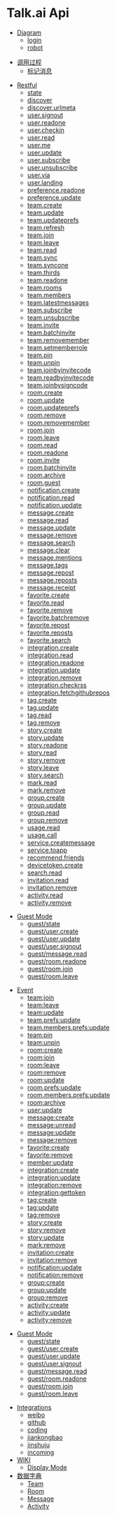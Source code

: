 # Talk.ai Api

<!-- diagram -->
* [Diagram](diagram/README.md)
  * [login](diagram/login.md)
  * [robot](diagram/robot.md)
<!-- flow -->
* [调用过程](flow/README.md)
  * [标记消息](flow/mark.md)
<!-- restful -->
* [Restful](restful/README.md)
  * [state](restful/state.md)
  * [discover](restful/discover.md)
  * [discover.urlmeta](restful/discover.urlmeta.md)
  <!-- user -->
  * [user.signout](restful/user.signout.md)
  * [user.readone](restful/user.readone.md)
  * [user.checkin](restful/user.checkin.md)
  * [user.read](restful/user.read.md)
  * [user.me](restful/user.me.md)
  * [user.update](restful/user.update.md)
  * [user.subscribe](restful/user.subscribe.md)
  * [user.unsubscribe](restful/user.unsubscribe.md)
  * [user.via](restful/user.via.md)
  * [user.landing](restful/user.landing.md)
  <!-- preference -->
  * [preference.readone](restful/preference.readone.md)
  * [preference.update](restful/preference.update.md)
  <!-- team -->
  * [team.create](restful/team.create.md)
  * [team.update](restful/team.update.md)
  * [team.updateprefs](restful/team.updateprefs.md)
  * [team.refresh](restful/team.refresh.md)
  * [team.join](restful/team.join.md)
  * [team.leave](restful/team.leave.md)
  * [team.read](restful/team.read.md)
  * [team.sync](restful/team.sync.md)
  * [team.syncone](restful/team.syncone.md)
  * [team.thirds](restful/team.thirds.md)
  * [team.readone](restful/team.readone.md)
  * [team.rooms](restful/team.rooms.md)
  * [team.members](restful/team.members.md)
  * [team.latestmessages](restful/team.latestmessages.md)
  * [team.subscribe](restful/team.subscribe.md)
  * [team.unsubscribe](restful/team.unsubscribe.md)
  * [team.invite](restful/team.invite.md)
  * [team.batchinvite](restful/team.batchinvite.md)
  * [team.removemember](restful/team.removemember.md)
  * [team.setmemberrole](restful/team.setmemberrole.md)
  * [team.pin](restful/team.pin.md)
  * [team.unpin](restful/team.unpin.md)
  * [team.joinbyinvitecode](restful/team.joinbyinvitecode.md)
  * [team.readbyinvitecode](restful/team.readbyinvitecode.md)
  * [team.joinbysigncode](restful/team.joinbysigncode.md)
  <!-- room -->
  * [room.create](restful/room.create.md)
  * [room.update](restful/room.update.md)
  * [room.updateprefs](restful/room.updateprefs.md)
  * [room.remove](restful/room.remove.md)
  * [room.removemember](restful/room.removemember.md)
  * [room.join](restful/room.join.md)
  * [room.leave](restful/room.leave.md)
  * [room.read](restful/room.read.md)
  * [room.readone](restful/room.readone.md)
  * [room.invite](restful/room.invite.md)
  * [room.batchinvite](restful/room.batchinvite.md)
  * [room.archive](restful/room.archive.md)
  * [room.guest](restful/room.guest.md)
  <!-- notification -->
  * [notification.create](restful/notification.create.md)
  * [notification.read](restful/notification.read.md)
  * [notification.update](restful/notification.update.md)
  <!-- message -->
  * [message.create](restful/message.create.md)
  * [message.read](restful/message.read.md)
  * [message.update](restful/message.update.md)
  * [message.remove](restful/message.remove.md)
  * [message.search](restful/message.search.md)
  * [message.clear](restful/message.clear.md)
  * [message.mentions](restful/message.mentions.md)
  * [message.tags](restful/message.tags.md)
  * [message.repost](restful/message.repost.md)
  * [message.reposts](restful/message.reposts.md)
  * [message.receipt](restful/message.receipt.md)
  <!-- favorite -->
  * [favorite.create](restful/favorite.create.md)
  * [favorite.read](restful/favorite.read.md)
  * [favorite.remove](restful/favorite.remove.md)
  * [favorite.batchremove](restful/favorite.batchremove.md)
  * [favorite.repost](restful/favorite.repost.md)
  * [favorite.reposts](restful/favorite.reposts.md)
  * [favorite.search](restful/favorite.search.md)
  <!-- integration -->
  * [integration.create](restful/integration.create.md)
  * [integration.read](restful/integration.read.md)
  * [integration.readone](restful/integration.readone.md)
  * [integration.update](restful/integration.update.md)
  * [integration.remove](restful/integration.remove.md)
  * [integration.checkrss](restful/integration.checkrss.md)
  * [integration.fetchgithubrepos](restful/integration.fetchgithubrepos.md)
  <!-- tag -->
  * [tag.create](restful/tag.create.md)
  * [tag.update](restful/tag.update.md)
  * [tag.read](restful/tag.read.md)
  * [tag.remove](restful/tag.remove.md)
  <!-- story -->
  * [story.create](restful/story.create.md)
  * [story.update](restful/story.update.md)
  * [story.readone](restful/story.readone.md)
  * [story.read](restful/story.read.md)
  * [story.remove](restful/story.remove.md)
  * [story.leave](restful/story.leave.md)
  * [story.search](restful/story.search.md)
  <!-- mark -->
  * [mark.read](restful/mark.read.md)
  * [mark.remove](restful/mark.remove.md)
  <!-- group -->
  * [group.create](restful/group.create.md)
  * [group.update](restful/group.update.md)
  * [group.read](restful/group.read.md)
  * [group.remove](restful/group.remove.md)
  <!-- usage -->
  * [usage.read](restful/usage.read.md)
  * [usage.call](restful/usage.call.md)
  <!-- service -->
  * [service.createmessage](restful/service.createmessage.md)
  * [service.toapp](restful/service.toapp.md)
  <!-- recommend -->
  * [recommend.friends](restful/recommend.friends.md)
  <!-- devicetoken -->
  * [devicetoken.create](restful/devicetoken.create.md)
  <!-- search -->
  * [search.read](restful/search.read.md)
  <!-- invitation -->
  * [invitation.read](restful/invitation.read.md)
  * [invitation.remove](restful/invitation.remove.md)
  <!-- activity -->
  * [activity.read](restful/activity.read.md)
  * [activity.remove](restful/activity.remove.md)
<!-- Guest mode -->
* [Guest Mode](restful/guest/README.md)
  * [guest/state](restful/guest/state.md)
  * [guest/user.create](restful/guest/user.create.md)
  * [guest/user.update](restful/guest/user.update.md)
  * [guest/user.signout](restful/guest/user.signout.md)
  * [guest/message.read](restful/guest/message.read.md)
  * [guest/room.readone](restful/guest/room.readone.md)
  * [guest/room.join](restful/guest/room.join.md)
  * [guest/room.leave](restful/guest/room.leave.md)
<!-- event -->
* [Event](event/README.md)
  * [team:join](event/team.join.md)
  * [team:leave](event/team.leave.md)
  * [team:update](event/team.update.md)
  * [team.prefs:update](event/team.prefs.update.md)
  * [team.members.prefs:update](event/team.members.prefs.update.md)
  * [team:pin](event/team.pin.md)
  * [team:unpin](event/team.unpin.md)
  <!-- room -->
  * [room:create](event/room.create.md)
  * [room:join](event/room.join.md)
  * [room:leave](event/room.leave.md)
  * [room:remove](event/room.remove.md)
  * [room:update](event/room.update.md)
  * [room.prefs:update](event/room.prefs.update.md)
  * [room.members.prefs:update](event/room.members.prefs.update.md)
  * [room:archive](event/room.archive.md)
  <!-- user -->
  * [user:update](event/user.update.md)
  <!-- message -->
  * [message:create](event/message.create.md)
  * [message:unread](event/message.unread.md)
  * [message:update](event/message.update.md)
  * [message:remove](event/message.remove.md)
  <!-- favorite -->
  * [favorite:create](event/favorite.create.md)
  * [favorite:remove](event/favorite.remove.md)
  <!-- member -->
  * [member:update](event/member.update.md)
  <!-- integration -->
  * [integration:create](event/integration.create.md)
  * [integration:update](event/integration.update.md)
  * [integration:remove](event/integration.remove.md)
  * [integration:gettoken](event/integration.gettoken.md)
  <!-- tag -->
  * [tag:create](event/tag.create.md)
  * [tag:update](event/tag.update.md)
  * [tag:remove](event/tag.remove.md)
  <!-- story -->
  * [story:create](event/story.create.md)
  * [story:remove](event/story.remove.md)
  * [story:update](event/story.update.md)
  <!-- mark -->
  * [mark:remove](event/mark.remove.md)
  <!-- invitation -->
  * [invitation:create](event/invitation.create.md)
  * [invitation:remove](event/invitation.remove.md)
  <!-- notification -->
  * [notification:update](event/notification.update.md)
  * [notification:remove](event/notification.remove.md)
  <!-- group -->
  * [group:create](event/group.create.md)
  * [group:update](event/group.update.md)
  * [group:remove](event/group.remove.md)
  <!-- activity -->
  * [activity:create](event/activity.create.md)
  * [activity:update](event/activity.update.md)
  * [activity:remove](event/activity.remove.md)
<!-- guest mode -->
* [Guest Mode](restful/guest/README.md)
  * [guest/state](restful/guest/state.md)
  * [guest/user.create](restful/guest/user.create.md)
  * [guest/user.update](restful/guest/user.update.md)
  * [guest/user.signout](restful/guest/user.signout.md)
  * [guest/message.read](restful/guest/message.read.md)
  * [guest/room.readone](restful/guest/room.readone.md)
  * [guest/room.join](restful/guest/room.join.md)
  * [guest/room.leave](restful/guest/room.leave.md)
<!-- Integrations -->
* [Integrations](integrations/README.md)
  * [weibo](integrations/weibo.md)
  * [github](integrations/github.md)
  * [coding](integrations/coding.md)
  * [jiankongbao](integrations/jiankongbao.md)
  * [jinshuju](integrations/jinshuju.md)
  * [incoming](integrations/incoming.md)
* [WIKI](wikis/README.md)
  * [Display Mode](wikis/display_mode.md)
* [数据字典](data/README.md)
  * [Team](data/team.md)
  * [Room](data/room.md)
  * [Message](data/message.md)
  * [Activity](data/activity.md)
